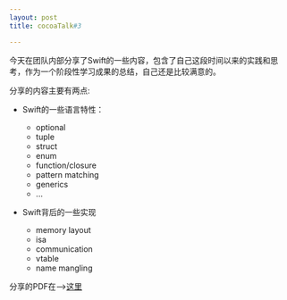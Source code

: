 ```yaml
---
layout: post
title: cocoaTalk#3

---
```


今天在团队内部分享了Swift的一些内容，包含了自己这段时间以来的实践和思考，作为一个阶段性学习成果的总结，自己还是比较满意的。

分享的内容主要有两点:

- Swift的一些语言特性：

	- optional
	- tuple
	- struct
	- enum
	- function/closure
	- pattern matching
	- generics
	- ...
	
- Swift背后的一些实现

	- memory layout
	- isa
	- communication
	- vtable
	- name mangling
	
	
分享的PDF在-->[这里](https://github.com/akaDealloc/blog/blob/gh-pages/pdf/cocoaTalk-3.pdf)
